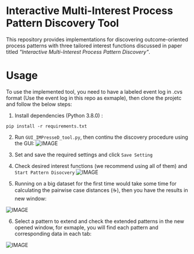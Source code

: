 # Interactive Multi-Interest Process Pattern Discovery Tool

This repository provides implementations for discovering outcome-oriented process patterns with three tailored interest functions discussed in paper titled *"Interactive Multi-Interest Process Pattern Discovery"*.

# Usage
To use the implemented tool, you need to have a labeled event log in .cvs format (Use the event log in this repo as exmaple), then clone the projetc and follow the below steps:
1. Install dependencies (Python 3.8.0) :

```pip install -r requirements.txt```

2. Run ```GUI_IMPresseD_tool.py```, then continu the discovery procedure using the GUI:
![IMAGE](pic/Settings.PNG)

3. Set and save the required settings and click ```Save Setting```
4. Check desired interest functions (we recommend using all of them) and ```Start Pattern Disocvery```
![IMAGE](pic/setting_1.PNG)

5. Running on a big dataset for the first time would take some time for calculating the pairwise case distances (:coffee:), then you have the results in new window:

![IMAGE](pic/Results_1.PNG)

6. Select a pattern to extend and check the extended patterns in the new opened window, for exmaple, you will find each pattern and corresponding data in each tab:

![IMAGE](pic/Results_2.PNG)


